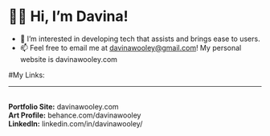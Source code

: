 # ✌🏾 Hi, I’m Davina!
- 👀 I’m interested in developing tech that assists and brings ease to users. 
- 📫 Feel free to email me at davinawooley@gmail.com!
My personal website is davinawooley.com

#My Links:<hr> <br>
<b>Portfolio Site:</b> davinawooley.com <br>
<b>Art Profile:</b>  behance.com/davinawooley <br>
<b>LinkedIn:</b>  linkedin.com/in/davinawooley/ <br>
